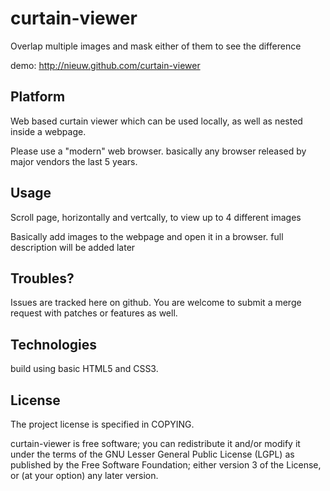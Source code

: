 # curtain-viewer

Overlap multiple images and mask either of them to see the difference

demo:
http://nieuw.github.com/curtain-viewer

## Platform

Web based curtain viewer which can be used locally, as well as nested inside a webpage. 

Please use a "modern" web browser. basically any browser released by major vendors the last 5 years.

## Usage

Scroll page, horizontally and vertcally, to view up to 4 different images

Basically add images to the webpage and open it in a browser. full description will be added later

## Troubles?

Issues are tracked here on github. You are welcome to submit a merge request with patches or features as well.

## Technologies

build using basic HTML5 and CSS3. 

## License

The project license is specified in COPYING.

curtain-viewer is free software; you can redistribute it and/or modify it under the terms of the GNU Lesser General Public License (LGPL) as published by the Free Software Foundation; either version 3 of the License, or (at your option) any later version.
